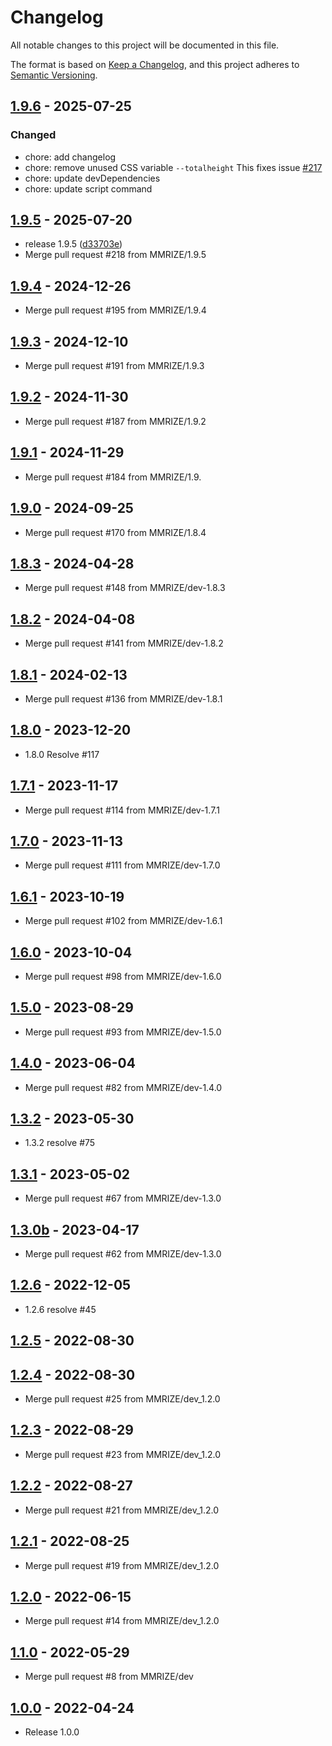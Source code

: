 # Changelog

All notable changes to this project will be documented in this file.

The format is based on [Keep a Changelog](https://keepachangelog.com/en/1.0.0/),
and this project adheres to [Semantic Versioning](https://semver.org/spec/v2.0.0.html).

## [1.9.6](https://github.com/MMRIZE/MMM-CalendarExt3/compare/v1.9.5...v1.9.6) - 2025-07-25

### Changed

- chore: add changelog
- chore: remove unused CSS variable `--totalheight`
  This fixes issue [#217](https://github.com/MMRIZE/MMM-CalendarExt3/issues/217)
- chore: update devDependencies
- chore: update script command

## [1.9.5](https://github.com/MMRIZE/MMM-CalendarExt3/compare/v1.9.4...v1.9.5) - 2025-07-20

- release 1.9.5 ([d33703e](https://github.com/MMRIZE/MMM-CalendarExt3/commit/d33703e))
- Merge pull request #218 from MMRIZE/1.9.5

## [1.9.4](https://github.com/MMRIZE/MMM-CalendarExt3/compare/v1.9.3...v1.9.4) - 2024-12-26

- Merge pull request #195 from MMRIZE/1.9.4

## [1.9.3](https://github.com/MMRIZE/MMM-CalendarExt3/compare/v1.9.2...v1.9.3) - 2024-12-10

- Merge pull request #191 from MMRIZE/1.9.3

## [1.9.2](https://github.com/MMRIZE/MMM-CalendarExt3/compare/v1.9.1...v1.9.2) - 2024-11-30

- Merge pull request #187 from MMRIZE/1.9.2

## [1.9.1](https://github.com/MMRIZE/MMM-CalendarExt3/compare/v1.9.0...v1.9.1) - 2024-11-29

- Merge pull request #184 from MMRIZE/1.9.

## [1.9.0](https://github.com/MMRIZE/MMM-CalendarExt3/compare/v1.8.3...v1.9.0) - 2024-09-25

- Merge pull request #170 from MMRIZE/1.8.4

## [1.8.3](https://github.com/MMRIZE/MMM-CalendarExt3/compare/v1.8.2...v1.8.3) - 2024-04-28

- Merge pull request #148 from MMRIZE/dev-1.8.3

## [1.8.2](https://github.com/MMRIZE/MMM-CalendarExt3/compare/v1.8.1...v1.8.2) - 2024-04-08

- Merge pull request #141 from MMRIZE/dev-1.8.2

## [1.8.1](https://github.com/MMRIZE/MMM-CalendarExt3/compare/v1.8.0...v1.8.1) - 2024-02-13

- Merge pull request #136 from MMRIZE/dev-1.8.1

## [1.8.0](https://github.com/MMRIZE/MMM-CalendarExt3/compare/v1.7.1...v1.8.0) - 2023-12-20

- 1.8.0 Resolve #117

## [1.7.1](https://github.com/MMRIZE/MMM-CalendarExt3/compare/v1.7.0...v1.7.1) - 2023-11-17

- Merge pull request #114 from MMRIZE/dev-1.7.1

## [1.7.0](https://github.com/MMRIZE/MMM-CalendarExt3/compare/v1.6.1...v1.7.0) - 2023-11-13

- Merge pull request #111 from MMRIZE/dev-1.7.0

## [1.6.1](https://github.com/MMRIZE/MMM-CalendarExt3/compare/v1.6.0...v1.6.1) - 2023-10-19

- Merge pull request #102 from MMRIZE/dev-1.6.1

## [1.6.0](https://github.com/MMRIZE/MMM-CalendarExt3/compare/v1.5.0...v1.6.0) - 2023-10-04

- Merge pull request #98 from MMRIZE/dev-1.6.0

## [1.5.0](https://github.com/MMRIZE/MMM-CalendarExt3/compare/v1.4.0...v1.5.0) - 2023-08-29

- Merge pull request #93 from MMRIZE/dev-1.5.0

## [1.4.0](https://github.com/MMRIZE/MMM-CalendarExt3/compare/v1.3.2...v1.4.0) - 2023-06-04

- Merge pull request #82 from MMRIZE/dev-1.4.0

## [1.3.2](https://github.com/MMRIZE/MMM-CalendarExt3/compare/v1.3.1...v1.3.2) - 2023-05-30

- 1.3.2 resolve #75

## [1.3.1](https://github.com/MMRIZE/MMM-CalendarExt3/compare/v1.3.0b...v1.3.1) - 2023-05-02

- Merge pull request #67 from MMRIZE/dev-1.3.0

## [1.3.0b](https://github.com/MMRIZE/MMM-CalendarExt3/compare/v1.2.6...v1.3.0b) - 2023-04-17

- Merge pull request #62 from MMRIZE/dev-1.3.0

## [1.2.6](https://github.com/MMRIZE/MMM-CalendarExt3/compare/v1.2.5...v1.2.6) - 2022-12-05

- 1.2.6 resolve #45

## [1.2.5](https://github.com/MMRIZE/MMM-CalendarExt3/compare/v1.2.4...v1.2.5) - 2022-08-30

## [1.2.4](https://github.com/MMRIZE/MMM-CalendarExt3/compare/v1.2.3...v1.2.4) - 2022-08-30

- Merge pull request #25 from MMRIZE/dev_1.2.0

## [1.2.3](https://github.com/MMRIZE/MMM-CalendarExt3/compare/v1.2.2...v1.2.3) - 2022-08-29

- Merge pull request #23 from MMRIZE/dev_1.2.0

## [1.2.2](https://github.com/MMRIZE/MMM-CalendarExt3/compare/v1.2.1...v1.2.2) - 2022-08-27

- Merge pull request #21 from MMRIZE/dev_1.2.0

## [1.2.1](https://github.com/MMRIZE/MMM-CalendarExt3/compare/v1.2.0...v1.2.1) - 2022-08-25

- Merge pull request #19 from MMRIZE/dev_1.2.0

## [1.2.0](https://github.com/MMRIZE/MMM-CalendarExt3/compare/v1.1.0...v1.2.0) - 2022-06-15

- Merge pull request #14 from MMRIZE/dev_1.2.0

## [1.1.0](https://github.com/MMRIZE/MMM-CalendarExt3/compare/v1.0.0...v1.1.0) - 2022-05-29

- Merge pull request #8 from MMRIZE/dev

## [1.0.0](https://github.com/MMRIZE/MMM-CalendarExt3/releases/tag/v1.0.0) - 2022-04-24

- Release 1.0.0
